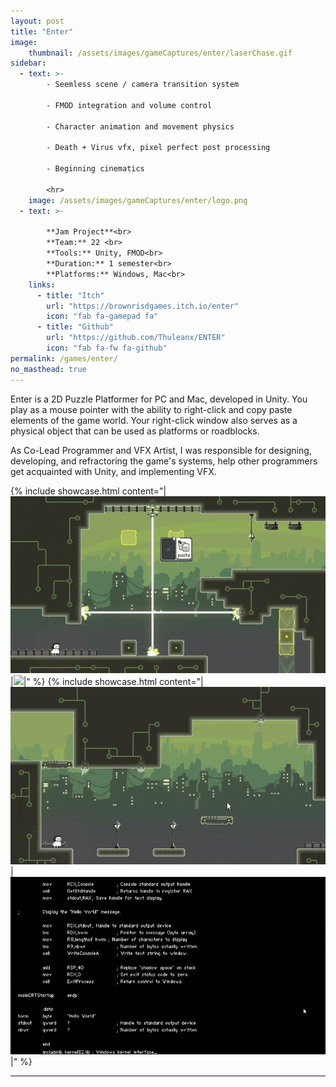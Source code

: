```yaml
---
layout: post
title: "Enter"
image: 
    thumbnail: /assets/images/gameCaptures/enter/laserChase.gif
sidebar:
  - text: >-
        - Seemless scene / camera transition system

        - FMOD integration and volume control

        - Character animation and movement physics

        - Death + Virus vfx, pixel perfect post processing

        - Beginning cinematics

        <hr>
    image: /assets/images/gameCaptures/enter/logo.png
  - text: >-

        **Jam Project**<br>
        **Team:** 22 <br>
        **Tools:** Unity, FMOD<br>
        **Duration:** 1 semester<br>
        **Platforms:** Windows, Mac<br>
    links:
      - title: "Itch"
        url: "https://brownrisdgames.itch.io/enter"
        icon: "fab fa-gamepad fa"
      - title: "Github"
        url: "https://github.com/Thuleanx/ENTER"
        icon: "fab fa-fw fa-github"
permalink: /games/enter/
no_masthead: true
---
```


Enter is a 2D Puzzle Platformer for PC and Mac, developed in Unity.
You play as a mouse pointer with the ability to right-click and copy paste elements of the game world.
Your right-click window also serves as a physical object that can be used as platforms or roadblocks.

As Co-Lead Programmer and VFX Artist, I was responsible for 
designing, developing, and refractoring the game's systems,
help other programmers get acquainted with Unity,
and implementing VFX.

{% include showcase.html content="|![](/assets/images/gameCaptures/enter/pastePuzzle.gif)|![](/assets/images/gameCaptures/enter/laserChase.gif)|" %}
{% include showcase.html content="|![](/assets/images/gameCaptures/enter/death.gif)|![](/assets/images/gameCaptures/enter/beginningSequence.gif)|" %}

----

